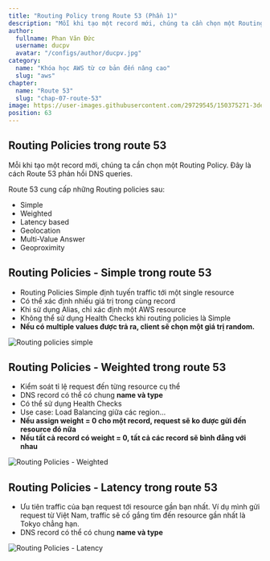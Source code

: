 ```yaml
---
title: "Routing Policy trong Route 53 (Phần 1)"
description: "Mỗi khi tạo một record mới, chúng ta cần chọn một Routing Policy. Đây là cách Route 53 phản hồi DNS queries. Routing Policies Simple định tuyến traffic tới một single resource."
author:
  fullname: Phan Văn Đức
  username: ducpv
  avatar: "/configs/author/ducpv.jpg"
category:
  name: "Khóa học AWS từ cơ bản đến nâng cao"
  slug: "aws"
chapter:
  name: "Route 53"
  slug: "chap-07-route-53"
image: https://user-images.githubusercontent.com/29729545/150375271-3de42e6b-3b3c-4237-8af7-6ecdf38cabf8.png
position: 63
---
```


## Routing Policies trong route 53

Mỗi khi tạo một record mới, chúng ta cần chọn một Routing Policy. Đây là cách Route 53 phản hồi DNS queries.

Route 53 cung cấp những Routing policies sau:

- Simple
- Weighted
- Latency based
- Geolocation
- Multi-Value Answer
- Geoproximity

## Routing Policies - Simple trong route 53

- Routing Policies Simple định tuyến traffic tới một single resource
- Có thể xác định nhiều giá trị trong cùng record
- Khi sử dụng Alias, chỉ xác định một AWS resource
- Không thể sử dụng Health Checks khi routing policies là Simple
- **Nếu có multiple values được trả ra, client sẽ chọn một giá trị random.**

![Routing policies simple](https://user-images.githubusercontent.com/29729545/150375271-3de42e6b-3b3c-4237-8af7-6ecdf38cabf8.png)

## Routing Policies - Weighted trong route 53

- Kiểm soát tỉ lệ request đến từng resource cụ thể
- DNS record có thể có chung **name và type**
- Có thể sử dụng Health Checks
- Use case: Load Balancing giữa các region...
- **Nếu assign weight = 0 cho một record, request sẽ ko được gửi đến resource đó nữa**
- **Nếu tất cả record có weight = 0, tất cả các record sẽ bình đẳng với nhau**

![Routing Policies - Weighted](https://user-images.githubusercontent.com/29729545/150379982-45fdbc73-66ec-43ce-8158-69d05d413ffd.png)

## Routing Policies - Latency trong route 53

- Ưu tiên traffic của bạn request tới resource gần bạn nhất. Ví dụ mình gửi request từ Việt Nam, traffic sẽ cố gắng tìm đến resource gần nhất là Tokyo chẳng hạn.
- DNS record có thể có chung **name và type**

![Routing Policies - Latency](https://user-images.githubusercontent.com/29729545/150382989-3323e876-fc6a-457d-9c0d-e96ac3f206cf.png)
